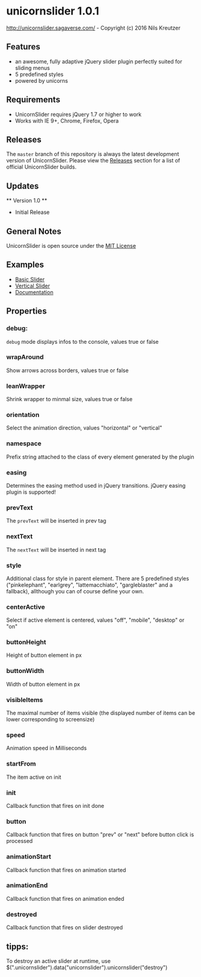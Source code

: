 # unicornslider 1.0.1
http://unicornslider.sagaverse.com/ - Copyright (c) 2016 Nils Kreutzer

## Features
- an awesome, fully adaptive jQuery slider plugin perfectly suited for sliding menus
- 5 predefined styles
- powered by unicorns

## Requirements
- UnicornSlider requires jQuery 1.7 or higher to work
- Works with IE 9+, Chrome, Firefox, Opera

## Releases
The `master` branch of this repository is always the latest development version of UnicornSlider. Please view the [Releases](https://github.com/byzanth/UnicornSlider/releases) section for a list of official UnicornSlider builds.

## Updates
** Version 1.0 **
- Initial Release

## General Notes
UnicornSlider is open source under the [MIT License](https://github.com/byzanth/UnicornSlider/blob/master/LICENSE)

## Examples
- [Basic Slider](http://unicornslider.sagaverse.com/index.html)
- [Vertical Slider](http://unicornslider.sagaverse.com/basic-slider-vertical.html)
- [Documentation](http://unicornslider.sagaverse.com/documentation.html)

## Properties
### debug:
`debug` mode displays infos to the console, values true or false

### wrapAround
Show arrows across borders, values true or false

### leanWrapper
Shrink wrapper to minmal size, values true or false

### orientation
Select the animation direction, values "horizontal" or "vertical"

### namespace
Prefix string attached to the class of every element generated by the plugin

### easing
Determines the easing method used in jQuery transitions. jQuery easing plugin is supported!

### prevText
The `prevText` will be inserted in prev tag

### nextText
The `nextText` will be inserted in next tag

### style
Additional class for style in parent element. There are 5 predefined styles ("pinkelephant", "earlgrey", "lattemacchiato", "gargleblaster" and a fallback), allthough you can of course define your own.

### centerActive
Select if active element is centered, values "off", "mobile", "desktop" or "on"

### buttonHeight
Height of button element in px

### buttonWidth
Width of button element in px

### visibleItems
The maximal number of items visible (the displayed number of items can be lower corresponding to screensize)

### speed
Animation speed in Milliseconds

### startFrom
The item active on init

### init
Callback function that fires on init done

### button
Callback function that fires on button "prev" or "next" before button click is processed

### animationStart
Callback function that fires on animation started

### animationEnd
Callback function that fires on animation ended

### destroyed
Callback function that fires on slider destroyed

## tipps:
To destroy an active slider at runtime, use $(".unicornslider").data("unicornslider").unicornslider("destroy")
